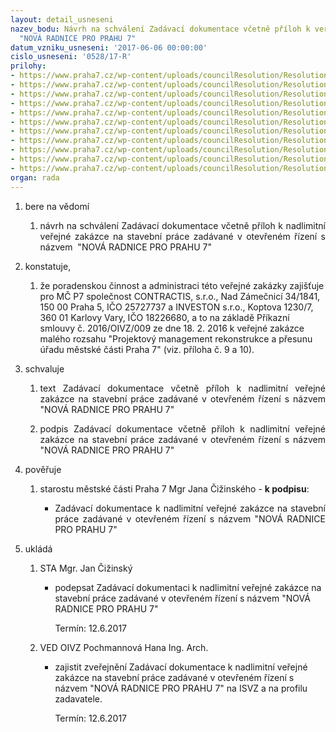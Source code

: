 ```yaml
---
layout: detail_usneseni
nazev_bodu: Návrh na schválení Zadávací dokumentace včetně příloh k veřejné zakázce
  "NOVÁ RADNICE PRO PRAHU 7"
datum_vzniku_usneseni: '2017-06-06 00:00:00'
cislo_usneseni: '0528/17-R'
prilohy:
- https://www.praha7.cz/wp-content/uploads/councilResolution/Resolutions/29137/export/1Duvodovazprava~210463.doc
- https://www.praha7.cz/wp-content/uploads/councilResolution/Resolutions/29137/export/2financovaniUsnesenic0192_15~210462.doc
- https://www.praha7.cz/wp-content/uploads/councilResolution/Resolutions/29137/export/3financovaniUsnesenic0191_15~210461.doc
- https://www.praha7.cz/wp-content/uploads/councilResolution/Resolutions/29137/export/4financovaniUsneseniduvodovazprava~210460.doc
- https://www.praha7.cz/wp-content/uploads/councilResolution/Resolutions/29137/export/5PDUsnesenic0781~210459.pdf
- https://www.praha7.cz/wp-content/uploads/councilResolution/Resolutions/29137/export/6PDprilohyUsnesenic0798~210458.pdf
- https://www.praha7.cz/wp-content/uploads/councilResolution/Resolutions/29137/export/7SmlouvaodiloPD~210457.pdf
- https://www.praha7.cz/wp-content/uploads/councilResolution/Resolutions/29137/export/8Cenovanabidkapriloha2SoDPD~210456.pdf
- https://www.praha7.cz/wp-content/uploads/councilResolution/Resolutions/29137/export/9Usnesenic0133~210455.pdf
- https://www.praha7.cz/wp-content/uploads/councilResolution/Resolutions/29137/export/10CONTRACTIS_Prikaznismlouva~210454.docx
- https://www.praha7.cz/wp-content/uploads/councilResolution/Resolutions/29137/export/export~295923.pdf
organ: rada
---
```

<ol class="urzList_view" id="urzList">
<li id="" class="urzClass1"><span name="1">bere na vědomí</span> 
<ol class="urzOlClass">
<li id="" class="urzClass2" style="TEXT-ALIGN: justify"><span><p style="TEXT-ALIGN: justify" data-mce-style="text-align: justify;">návrh na schválení Zadávací dokumentace včetně příloh k nadlimitní veřejné zakázce na stavební práce zadávané v otevřeném řízení s názvem&nbsp; "NOVÁ RADNICE PRO PRAHU 7"</p></span></li></ol></li>
<li id="" class="urzClass1"><span name="50">konstatuje,</span> 
<ol class="urzOlClass">
<li id="" class="urzClass2" style="text-align: left;"><span><p>že poradenskou činnost a administraci této veřejné zakázky zajišťuje pro MČ P7 společnost CONTRACTIS, s.r.o., Nad Zámečnicí 34/1841, 150 00 Praha 5, IČO 25727737 a INVESTON s.r.o., Koptova 1230/7, 360 01 Karlovy Vary, IČO 18226680, a to na základě Příkazní smlouvy č. 2016/OIVZ/009 ze dne 18. 2. 2016 k veřejné zakázce malého rozsahu "Projektový management rekonstrukce a přesunu úřadu městské části Praha 7" (viz. příloha č. 9 a 10).</p></span></li></ol></li>
<li id="" class="urzClass1"><span name="24">schvaluje</span> 
<ol class="urzOlClass">
<li id="" class="urzClass2" style="TEXT-ALIGN: justify"><span><p style="TEXT-ALIGN: justify" data-mce-style="text-align: justify;">text Zadávací dokumentace včetně příloh k nadlimitní veřejné zakázce na stavební práce zadávané v otevřeném řízení s názvem "NOVÁ RADNICE PRO PRAHU 7"</p></span></li>
<li id="" class="urzClass2" style="TEXT-ALIGN: justify"><span><p style="TEXT-ALIGN: justify" data-mce-style="text-align: justify;">podpis Zadávací dokumentace včetně příloh k nadlimitní veřejné zakázce na stavební práce zadávané v otevřeném řízení s názvem "NOVÁ RADNICE PRO PRAHU 7"<br></p></span></li></ol></li>
<li id="" class="urzClass1"><span name="16">pověřuje</span> 
<ol class="urzOlClass">
<li id="" class="urzClass2" style="text-align: left;"><span><p>starostu městské části Praha 7 Mgr Jana Čižinského -&nbsp;<strong>k podpisu</strong>:</p></span>
<ul id="" class="urzUlClass">
<li id="" class="urzClass3" style="TEXT-ALIGN: justify"><span><p style="TEXT-ALIGN: justify" data-mce-style="text-align: justify;">Zadávací dokumentace k nadlimitní veřejné zakázce na stavební práce zadávané v otevřeném řízení s názvem "NOVÁ RADNICE PRO PRAHU 7"</p></span></li>
</ul></li></ol></li><li class="urzClass1" id="urzUkoly"><span name="1">ukládá</span><ol class="urzOlClass"><li class="urzClass2"><span><p>STA Mgr. Jan Čižinský</p></span><ul class="urzUlClass"><li class="urzClass3"><span><p>podepsat Zadávací dokumentaci k nadlimitní veřejné zakázce na stavební práce zadávané v otevřeném řízení s názvem "NOVÁ RADNICE PRO PRAHU 7"</p></span><span class="urzUkolTermin">  Termín:&nbsp;12.6.2017</span></li></ul></li><li class="urzClass2"><span><p>VED OIVZ Pochmannová Hana Ing. Arch.</p></span><ul class="urzUlClass"><li class="urzClass3"><span><p>zajistit zveřejnění Zadávací dokumentace k nadlimitní veřejné zakázce na stavební práce zadávané v otevřeném řízení s názvem "NOVÁ RADNICE PRO PRAHU 7" na ISVZ a na profilu zadavatele.</p></span><span class="urzUkolTermin">  Termín:&nbsp;12.6.2017</span></li></ul></li></ol></li>
</ol>